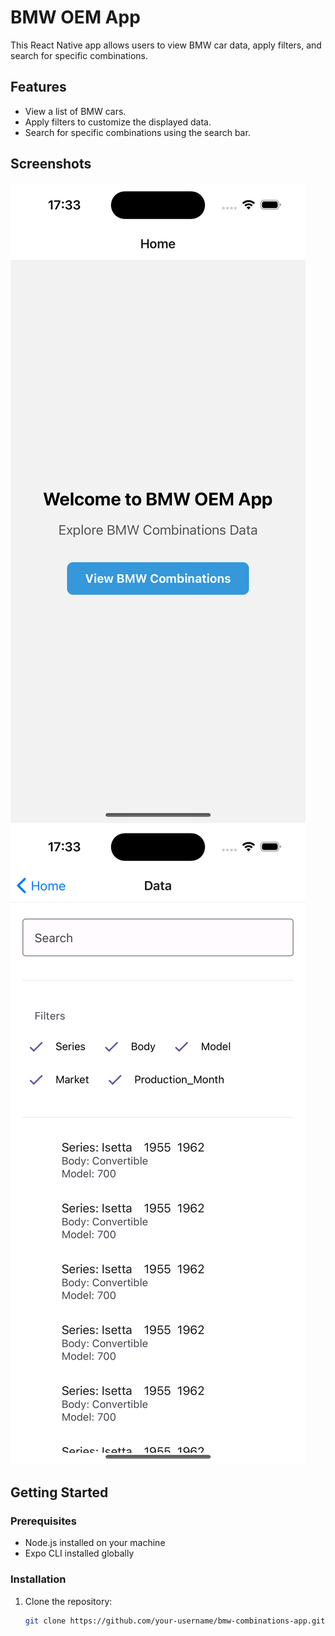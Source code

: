 # BMW OEM App

This React Native app allows users to view BMW car data, apply filters, and search for specific combinations.

## Features

- View a list of BMW cars.
- Apply filters to customize the displayed data.
- Search for specific combinations using the search bar.

## Screenshots

<!-- Add screenshots of your app in action. You can use an online image hosting service and include links here. -->

![Screenshot 1](https://github.com/mahirahmed691/bmwoem/blob/main/assets/home.png)
![Screenshot 2](https://github.com/mahirahmed691/bmwoem/blob/main/assets/dashboard.png)

## Getting Started

### Prerequisites

- Node.js installed on your machine
- Expo CLI installed globally

### Installation

1. Clone the repository:

   ```bash
   git clone https://github.com/your-username/bmw-combinations-app.git
